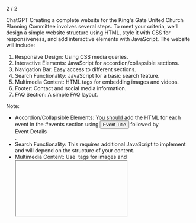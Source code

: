 2 / 2

ChatGPT
Creating a complete website for the King's Gate United Church Planning Committee involves several steps. To meet your criteria, we'll design a simple website structure using HTML, style it with CSS for responsiveness, and add interactive elements with JavaScript. The website will include:

1. Responsive Design: Using CSS media queries.
2. Interactive Elements: JavaScript for accordion/collapsible sections.
3. Navigation Bar: Easy access to different sections.
4. Search Functionality: JavaScript for a basic search feature.
5. Multimedia Content: HTML tags for embedding images and videos.
6. Footer: Contact and social media information.
7. FAQ Section: A simple FAQ layout.

Note:
- Accordion/Collapsible Elements: You should add the HTML for each event in the #events section using <button class="accordion">Event Title</button> followed by <div class="panel">Event Details</div>.
- Search Functionality: This requires additional JavaScript to implement and will depend on the structure of your content.
- Multimedia Content: Use <img> tags for images and <iframe> for embedding videos.
- Footer & FAQ: Add relevant content in the respective sections.
- This is a basic structure and needs to be expanded upon based on specific requirements, content, and styles. Remember to test the website on various devices to ensure responsiveness and usability.


User
Can you give me example HTML for the Accordion/Collapsible Elements?

ChatGPT
Certainly! Here's an example of how you might set up accordion/collapsible elements in HTML for the events section. This example includes two events, but you can replicate the structure for as many events as needed.


> 

<section id="events">
    <h2>Upcoming Events</h2>

    <button class="accordion">Event 1: Summer Retreat</button>
    <div class="panel">
        <p>Date: July 15th, 2024</p>
        <p>Location: Mountain View Retreat Center</p>
        <p>Description: Join us for a weekend of fellowship, worship, and rejuvenation at our annual summer retreat. Activities include hiking, workshops, and worship sessions.</p>
    </div>

    <button class="accordion">Event 2: Charity Concert</button>
    <div class="panel">
        <p>Date: September 10th, 2024</p>
        <p>Location: King's Gate Auditorium</p>
        <p>Description: An evening of music and community. All proceeds will go towards local charities. Featuring performances by local artists and church choirs.</p>
    </div>

    <!-- Add more events in the same format as above -->
</section>





memory jog:
/c/Users/glads/Downloads/2024-PLANNING-COMMITTEE-WEBSITE


AI Source link
https://chat.openai.com/c/35b0e162-e4e2-48eb-9779-43e3a8b530b1
